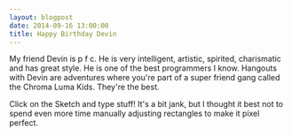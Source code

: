 ```yaml
---
layout: blogpost
date: 2014-09-16 13:00:00
title: Happy Birthday Devin
---
```


My friend Devin is p f c. He is very intelligent, artistic, spirited, charismatic and has great style. He is one of the best programmers I know. Hangouts with Devin are adventures where you're part of a super friend gang called the Chroma Luma Kids. They're the best.

<canvas data-processing-sources="/Scripts/DevinComp.pde"></canvas>

Click on the Sketch and type stuff! It's a bit jank, but I thought it best not to spend even more time manually adjusting rectangles to make it pixel perfect.
